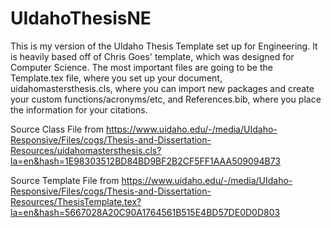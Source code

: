 # UIdahoThesisNE
This is my version of the UIdaho Thesis Template set up for Engineering. It is heavily based off of Chris Goes' template, which was designed for Computer Science. The most important files are going to be the Template.tex file, where you set up your document, uidahomastersthesis.cls, where you can import new packages and create your custom functions/acronyms/etc, and References.bib, where you place the information for your citations.

Source Class File from https://www.uidaho.edu/-/media/UIdaho-Responsive/Files/cogs/Thesis-and-Dissertation-Resources/uidahomastersthesis.cls?la=en&hash=1E98303512BD84BD9BF2B2CF5FF1AAA509094B73

Source Template File from https://www.uidaho.edu/-/media/UIdaho-Responsive/Files/cogs/Thesis-and-Dissertation-Resources/ThesisTemplate.tex?la=en&hash=5667028A20C90A1764561B515E4BD57DE0D0D803
